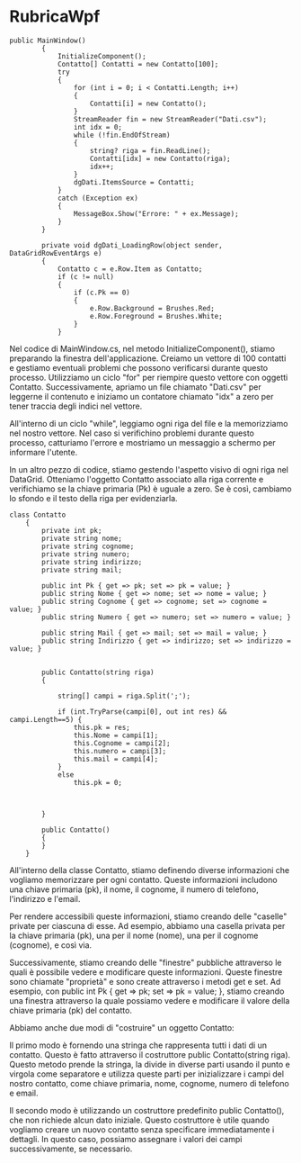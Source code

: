 # RubricaWpf
```
public MainWindow()
        {
            InitializeComponent();
            Contatto[] Contatti = new Contatto[100];
            try  
            {
                for (int i = 0; i < Contatti.Length; i++)
                {
                    Contatti[i] = new Contatto();
                }
                StreamReader fin = new StreamReader("Dati.csv");
                int idx = 0;
                while (!fin.EndOfStream)
                {
                    string? riga = fin.ReadLine();
                    Contatti[idx] = new Contatto(riga);
                    idx++;
                }
                dgDati.ItemsSource = Contatti;
            }
            catch (Exception ex)
            {
                MessageBox.Show("Errore: " + ex.Message);
            }
        }

        private void dgDati_LoadingRow(object sender, DataGridRowEventArgs e)
        {
            Contatto c = e.Row.Item as Contatto;
            if (c != null)
            {
                if (c.Pk == 0)
                {
                    e.Row.Background = Brushes.Red;
                    e.Row.Foreground = Brushes.White;
                }
            }

```

Nel codice di MainWindow.cs, nel metodo InitializeComponent(), stiamo preparando la finestra dell'applicazione. Creiamo un vettore di 100 contatti e gestiamo eventuali problemi che possono verificarsi durante questo processo. Utilizziamo un ciclo "for" per riempire questo vettore con oggetti Contatto. Successivamente, apriamo un file chiamato "Dati.csv" per leggerne il contenuto e iniziamo un contatore chiamato "idx" a zero per tener traccia degli indici nel vettore.

All'interno di un ciclo "while", leggiamo ogni riga del file e la memorizziamo nel nostro vettore. Nel caso si verifichino problemi durante questo processo, catturiamo l'errore e mostriamo un messaggio a schermo per informare l'utente.

In un altro pezzo di codice, stiamo gestendo l'aspetto visivo di ogni riga nel DataGrid. Otteniamo l'oggetto Contatto associato alla riga corrente e verifichiamo se la chiave primaria (Pk) è uguale a zero. Se è così, cambiamo lo sfondo e il testo della riga per evidenziarla.

```
class Contatto
    {
        private int pk;
        private string nome;
        private string cognome;
        private string numero;
        private string indirizzo;
        private string mail;

        public int Pk { get => pk; set => pk = value; }
        public string Nome { get => nome; set => nome = value; }
        public string Cognome { get => cognome; set => cognome = value; }
        public string Numero { get => numero; set => numero = value; }
        
        public string Mail { get => mail; set => mail = value; }
        public string Indirizzo { get => indirizzo; set => indirizzo = value; }
        

        public Contatto(string riga)
        {

            string[] campi = riga.Split(';');
            
            if (int.TryParse(campi[0], out int res) && campi.Length==5) {
                this.pk = res;
                this.Nome = campi[1];
                this.Cognome = campi[2];
                this.numero = campi[3];
                this.mail = campi[4];
            }
            else
                this.pk = 0;



        }

        public Contatto()
        {
        }
    }
```

All'interno della classe Contatto, stiamo definendo diverse informazioni che vogliamo memorizzare per ogni contatto. Queste informazioni includono una chiave primaria (pk), il nome, il cognome, il numero di telefono, l'indirizzo e l'email.

Per rendere accessibili queste informazioni, stiamo creando delle "caselle" private per ciascuna di esse. Ad esempio, abbiamo una casella privata per la chiave primaria (pk), una per il nome (nome), una per il cognome (cognome), e così via.

Successivamente, stiamo creando delle "finestre" pubbliche attraverso le quali è possibile vedere e modificare queste informazioni. Queste finestre sono chiamate "proprietà" e sono create attraverso i metodi get e set. Ad esempio, con public int Pk { get => pk; set => pk = value; }, stiamo creando una finestra attraverso la quale possiamo vedere e modificare il valore della chiave primaria (pk) del contatto.

Abbiamo anche due modi di "costruire" un oggetto Contatto:

Il primo modo è fornendo una stringa che rappresenta tutti i dati di un contatto. Questo è fatto attraverso il costruttore public Contatto(string riga). Questo metodo prende la stringa, la divide in diverse parti usando il punto e virgola come separatore e utilizza queste parti per inizializzare i campi del nostro contatto, come chiave primaria, nome, cognome, numero di telefono e email.

Il secondo modo è utilizzando un costruttore predefinito public Contatto(), che non richiede alcun dato iniziale. Questo costruttore è utile quando vogliamo creare un nuovo contatto senza specificare immediatamente i dettagli. In questo caso, possiamo assegnare i valori dei campi successivamente, se necessario.

